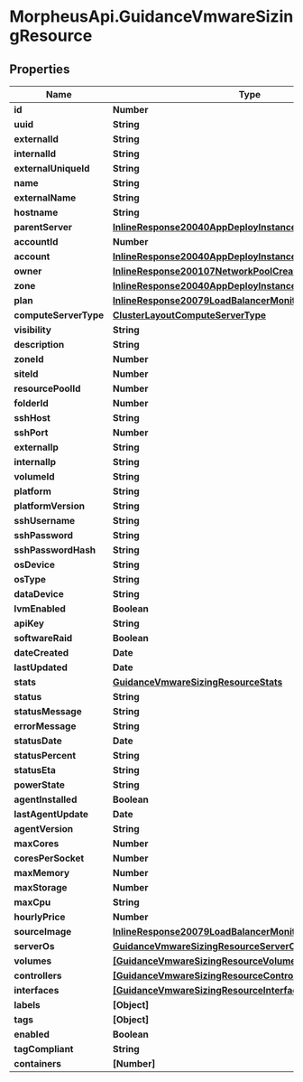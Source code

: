 # MorpheusApi.GuidanceVmwareSizingResource

## Properties

Name | Type | Description | Notes
------------ | ------------- | ------------- | -------------
**id** | **Number** |  | [optional] 
**uuid** | **String** |  | [optional] 
**externalId** | **String** |  | [optional] 
**internalId** | **String** |  | [optional] 
**externalUniqueId** | **String** |  | [optional] 
**name** | **String** |  | [optional] 
**externalName** | **String** |  | [optional] 
**hostname** | **String** |  | [optional] 
**parentServer** | [**InlineResponse20040AppDeployInstance**](InlineResponse20040AppDeployInstance.md) |  | [optional] 
**accountId** | **Number** |  | [optional] 
**account** | [**InlineResponse20040AppDeployInstance**](InlineResponse20040AppDeployInstance.md) |  | [optional] 
**owner** | [**InlineResponse200107NetworkPoolCreatedBy**](InlineResponse200107NetworkPoolCreatedBy.md) |  | [optional] 
**zone** | [**InlineResponse20040AppDeployInstance**](InlineResponse20040AppDeployInstance.md) |  | [optional] 
**plan** | [**InlineResponse20079LoadBalancerMonitorLoadBalancerType**](InlineResponse20079LoadBalancerMonitorLoadBalancerType.md) |  | [optional] 
**computeServerType** | [**ClusterLayoutComputeServerType**](ClusterLayoutComputeServerType.md) |  | [optional] 
**visibility** | **String** |  | [optional] 
**description** | **String** |  | [optional] 
**zoneId** | **Number** |  | [optional] 
**siteId** | **Number** |  | [optional] 
**resourcePoolId** | **Number** |  | [optional] 
**folderId** | **Number** |  | [optional] 
**sshHost** | **String** |  | [optional] 
**sshPort** | **Number** |  | [optional] 
**externalIp** | **String** |  | [optional] 
**internalIp** | **String** |  | [optional] 
**volumeId** | **String** |  | [optional] 
**platform** | **String** |  | [optional] 
**platformVersion** | **String** |  | [optional] 
**sshUsername** | **String** |  | [optional] 
**sshPassword** | **String** |  | [optional] 
**sshPasswordHash** | **String** |  | [optional] 
**osDevice** | **String** |  | [optional] 
**osType** | **String** |  | [optional] 
**dataDevice** | **String** |  | [optional] 
**lvmEnabled** | **Boolean** |  | [optional] 
**apiKey** | **String** |  | [optional] 
**softwareRaid** | **Boolean** |  | [optional] 
**dateCreated** | **Date** |  | [optional] 
**lastUpdated** | **Date** |  | [optional] 
**stats** | [**GuidanceVmwareSizingResourceStats**](GuidanceVmwareSizingResourceStats.md) |  | [optional] 
**status** | **String** |  | [optional] 
**statusMessage** | **String** |  | [optional] 
**errorMessage** | **String** |  | [optional] 
**statusDate** | **Date** |  | [optional] 
**statusPercent** | **String** |  | [optional] 
**statusEta** | **String** |  | [optional] 
**powerState** | **String** |  | [optional] 
**agentInstalled** | **Boolean** |  | [optional] 
**lastAgentUpdate** | **Date** |  | [optional] 
**agentVersion** | **String** |  | [optional] 
**maxCores** | **Number** |  | [optional] 
**coresPerSocket** | **Number** |  | [optional] 
**maxMemory** | **Number** |  | [optional] 
**maxStorage** | **Number** |  | [optional] 
**maxCpu** | **String** |  | [optional] 
**hourlyPrice** | **Number** |  | [optional] 
**sourceImage** | [**InlineResponse20079LoadBalancerMonitorLoadBalancerType**](InlineResponse20079LoadBalancerMonitorLoadBalancerType.md) |  | [optional] 
**serverOs** | [**GuidanceVmwareSizingResourceServerOs**](GuidanceVmwareSizingResourceServerOs.md) |  | [optional] 
**volumes** | [**[GuidanceVmwareSizingResourceVolumes]**](GuidanceVmwareSizingResourceVolumes.md) |  | [optional] 
**controllers** | [**[GuidanceVmwareSizingResourceControllers]**](GuidanceVmwareSizingResourceControllers.md) |  | [optional] 
**interfaces** | [**[GuidanceVmwareSizingResourceInterfaces]**](GuidanceVmwareSizingResourceInterfaces.md) |  | [optional] 
**labels** | **[Object]** |  | [optional] 
**tags** | **[Object]** |  | [optional] 
**enabled** | **Boolean** |  | [optional] 
**tagCompliant** | **String** |  | [optional] 
**containers** | **[Number]** |  | [optional] 


